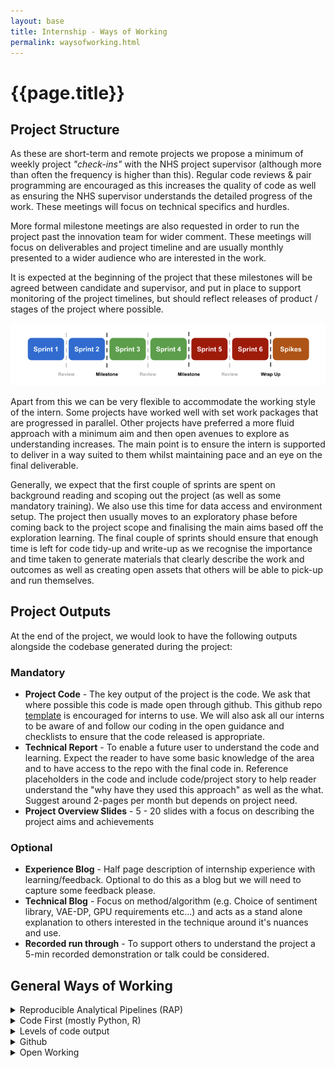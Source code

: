 ```yaml
---
layout: base
title: Internship - Ways of Working
permalink: waysofworking.html
---
```

 
# {{page.title}}
 
## Project Structure

As these are short-term and remote projects we propose a minimum of weekly project *"check-ins"* with the NHS project supervisor (although more than often the frequency is higher than this).  Regular code reviews & pair programming are encouraged as this increases the quality of code as well as ensuring the NHS supervisor understands the detailed progress of the work.  These meetings will focus on technical specifics and hurdles.
 
More formal milestone meetings are also requested in order to run the project past the innovation team for wider comment.  These meetings will focus on deliverables and project timeline and are usually monthly presented to a wider audience who are interested in the work.  
 
It is expected at the beginning of the project that these milestones will be agreed between candidate and supervisor, and put in place to support monitoring of the project timelines, but should reflect releases of product / stages of the project where possible. 
 
<p align="center"> 
  <img src="assets/img/milestoneTimeline.png" alt="Rough project structure with monthly milestones and linear sprints" width="800"/>
</p>

Apart from this we can be very flexible to accommodate the working style of the intern.  Some projects have worked well with set work packages that are progressed in parallel.  Other projects have preferred a more fluid approach with a minimum aim and then open avenues to explore as understanding increases.  The main point is to ensure the intern is supported to deliver in a way suited to them whilst maintaining pace and an eye on the final deliverable. 

Generally, we expect that the first couple of sprints are spent on background reading and scoping out the project (as well as some mandatory training).  We also use this time for data access and environment setup.  The project then usually moves to an exploratory phase before coming back to the project scope and finalising the main aims based off the exploration learning.  The final couple of sprints should ensure that enough time is left for code tidy-up and write-up as we recognise the importance and time taken to generate materials that clearly describe the work and outcomes as well as creating open assets that others will be able to pick-up and run themselves. 

## Project Outputs

At the end of the project, we would look to have the following outputs alongside the codebase generated during the project:

### Mandatory

- **Project Code** - The key output of the project is the code.   We ask that where possible this code is made open through github.  This github repo [template](https://github.com/nhsx/analyticsunit-template) is encouraged for interns to use. We will also ask all our interns to be aware of and follow our coding in the open guidance and checklists to ensure that the code released is appropriate.
- **Technical Report** - To enable a future user to understand the code and learning.  Expect the reader to have some basic knowledge of the area and to have access to the repo with the final code in.  Reference placeholders in the code and include code/project story to help reader understand the "why have they used this approach" as well as the what.  Suggest around 2-pages per month but depends on project need.
- **Project Overview Slides** - 5 - 20 slides with a focus on describing the project aims and achievements

### Optional
- **Experience Blog** - Half page description of internship experience with learning/feedback.  Optional to do this as a blog but we will need to capture some feedback please.
- **Technical Blog** - Focus on method/algorithm (e.g. Choice of sentiment library, VAE-DP, GPU requirements etc...) and acts as a stand alone explanation to others interested in the technique around it's nuances and use. 
- **Recorded run through** - To support others to understand the project a 5-min recorded demonstration or talk could be considered.
 
## General Ways of Working

 <div class="nhsuk-expander-group">
  <details class="nhsuk-details nhsuk-expander">
    <summary class="nhsuk-details__summary">
      <span class="nhsuk-details__summary-text">
        Reproducible Analytical Pipelines (RAP)
      </span>
    </summary>
    <div class="nhsuk-details__text">
      <p><a href="https://nhsdigital.github.io/rap-community-of-practice/">Reproducible Analytical Pipelines (RAP)</a> are becoming the standard for creating analytical outputs in government; combining a number of ways of working that help to improve the reliability, transparency, and speed of statistics publications. Recently the <a href="https://www.gov.uk/government/publications/better-broader-safer-using-health-data-for-research-and-analysis">Goldacre Review</a> identified RAP as the essential element to ensure high-quality analysis. </p>
      <p>Where possible we ask all of our team including the interns to follow the guidance set out on the <a href="https://nhsdigital.github.io/rap-community-of-practice/">RAP community page</a></p>
    </div>
  </details>

  <details class="nhsuk-details nhsuk-expander">
    <summary class="nhsuk-details__summary">
      <span class="nhsuk-details__summary-text">
        Code First (mostly Python, R)
      </span>
    </summary>
    <div class="nhsuk-details__text">
      <p>Whilst most of our work is python based we aim to use and support a wider variety of languages recognising that no single language can currently, or will continue indefinitely, to be optimal for every task.</p>
      <p>For new members of the team looking at learning Python and R we recommend starting with:
      <ul>
        <li> Python -  see <a href="https://nhs-pycom.net/resources">nhs-pycom.net/resources</a> and wider website as a start.  Engage with the nhs-pycom slack (link on the website) as a secondary point to see what the wider community recommends.   You can also see our peer-to-peer internal training <a href="https://github.com/nhs-pycom/coding-club">here</a>.</li>
        <li> R - see <a href="https://nhsrcommunity.com/events/">nhsrcommunity.com</a> as a start.  Engage with the NHSR slack (link on website).</li>
      </ul>      
      </p>
    </div>
  </details>

  <details class="nhsuk-details nhsuk-expander">
    <summary class="nhsuk-details__summary">
      <span class="nhsuk-details__summary-text">
        Levels of code output
      </span>
    </summary>
    <div class="nhsuk-details__text">
      <p>We have three levels of code (depending on the envisaged end use-case):</p>
      <ul>
        <li>  Prototypes - these pieces of code are delivered as working examples of a method or tool set but then not continually maintained.  Their main purpose is to backup the technical report with shared code and clear examples.</li>
        <li> Standalone - these pieces of code are designed for reuse by a developer/analyst.  They will need tweaking for the local situation and should only be applied with domain/data specific knowledge to ensure they are not misused.  These pieces would be used by any ICS/trust project as a suite of possible starting points to apply a range of data science techniques.  These code bases need a code owner to monitor their status and ensure they remain active and updated over time.</li>
        <li> Integrated - these pieces of code have an eventual aim to turn into a tool that can be integrated alongside NHS England infrastructure and data to create new capabilities for our analysts.  These will need maintenance to keep them active but more importantly a full software engineering cycle including requirements, full refactor to reach an Alpha point and then a full testing programme to move through Beta and into release.   This is beyond the current capabilities of the team and so requires support from DMIS or additional resourcing. </li>
      </ul>
      <p>These rough definitions help us to prioritise code development and ask ourselves when do we need to care about maintaining and pushing best practice on a code and when can we just ensure the code has reached a stable state we can come back to at a later date.</p>
    </div>
  </details>

  <details class="nhsuk-details nhsuk-expander">
    <summary class="nhsuk-details__summary">
      <span class="nhsuk-details__summary-text">
        Github
      </span>
    </summary>
    <div class="nhsuk-details__text">
      <p>We use github as our main collaboration tool when the code is not sensitive.  To support our work in github we use a <a href="https://github.com/nhsx/analyticsunit-template">standard project template</a> with branches of this template including a more detailed <a href="https://github.com/nhsx/analyticsunit-template/tree/cookiestructure">cookiestructure</a>, <a href="https://github.com/nhsx/analyticsunit-template/tree/hooks">hooks</a> for simple code quality checks, <a href="https://github.com/nhsx/analyticsunit-template/tree/tests">tests</a>, MkDocs documentation, and docker setup.</p>
      <p>These templates and branches are aimed at supporting gradual development of the codebase towards higher RAP standards as demonstrated by this example flow
        <img class="nhsuk-card__img" src="assets/img/codefeatures.png" alt="Branches of our project template" width="800"/>
      </p>  
    </div>
  </details>

  <details class="nhsuk-details nhsuk-expander">
    <summary class="nhsuk-details__summary">
      <span class="nhsuk-details__summary-text">
        Open Working
      </span>
    </summary>
    <div class="nhsuk-details__text">
      <p>We champion open ways of working.  At the 2022 NHS-R Conference Jonny spoke on <a href="https://github.com/nhs-r-community/conference-2022/blob/main/talks/2022-11-16/16_Nov%20Jonny%20Pearson%20-NHSRconf22_SharingInTheOpen2.pdf">sharing in the open</a>. Much of our thinking follows the GDS blogs and <a href="https://www.annashipman.co.uk/jfdi/open-code-resources.html">Anna Shipman's open code resources</a>.</p>
      <p>This <a href="https://nhsx.github.io/AnalyticsUnit/codeintheopen.html">blog</a>sets out much of our thinking in the area of being open and transparent about our work.</p>
      <p>We also have published and use a <a href="https://github.com/nhsengland/analyticsunit-template/blob/main/OPEN_CODE_CHECKLIST.md​">open code checklist</a> as a starting point to support making our code open with a series of appropriate checks.</p>
    </div>
  </details>

</div>
